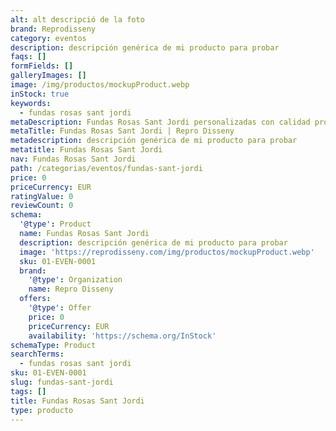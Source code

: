 ```yaml
---
alt: alt descripció de la foto
brand: Reprodisseny
category: eventos
description: descripción genérica de mi producto para probar
faqs: []
formFields: []
galleryImages: []
image: /img/productos/mockupProduct.webp
inStock: true
keywords:
  - fundas rosas sant jordi
metaDescription: Fundas Rosas Sant Jordi personalizadas con calidad profesional en Cataluña.
metaTitle: Fundas Rosas Sant Jordi | Repro Disseny
metadescription: descripción genérica de mi producto para probar
metatitle: Fundas Rosas Sant Jordi
nav: Fundas Rosas Sant Jordi
path: /categorias/eventos/fundas-sant-jordi
price: 0
priceCurrency: EUR
ratingValue: 0
reviewCount: 0
schema:
  '@type': Product
  name: Fundas Rosas Sant Jordi
  description: descripción genérica de mi producto para probar
  image: 'https://reprodisseny.com/img/productos/mockupProduct.webp'
  sku: 01-EVEN-0001
  brand:
    '@type': Organization
    name: Repro Disseny
  offers:
    '@type': Offer
    price: 0
    priceCurrency: EUR
    availability: 'https://schema.org/InStock'
schemaType: Product
searchTerms:
  - fundas rosas sant jordi
sku: 01-EVEN-0001
slug: fundas-sant-jordi
tags: []
title: Fundas Rosas Sant Jordi
type: producto
---
```


